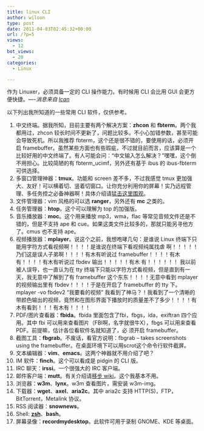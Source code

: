 ```yaml
---
title: linux CLI
author: wiloon
type: post
date: 2011-04-03T02:45:32+00:00
url: /?p=5
views:
  - 12
bot_views:
  - 20
categories:
  - Linux

---
```

作为 Linuxer，必须具备一定的 CLI 操作能力。有时候用 CLI 会比用 GUI 会更方便快捷。_—-消息来自 <a href="http://lcan.info/2011/03/cli-software/#comment-53" target="_blank">lcan</a>_

以下列出我所知道的一些常用 CLI 软件，仅供参考。

  1. 中文终端。据我所知，目前主要有两个解决方案：**zhcon** 和 **fbterm**。两个我都用过，zhcon 较长时间不更新了，问题比较多。不小心加错参数，甚至可能会导致死机。所以我推荐 fbterm，这个还是很不错的，要使用的话，必须开启 framebuffer。虽然某些方面也有些瑕疵，不过就目前而言，应该算是一个比较好用的中文终端了。有人可能会问：“中文输入怎么解决？”嘿嘿，这个倒不用担心。比较简陋的有 fbterm_ucimf，另外还有基于 ibus 的 ibus-fbterm 可供选择。
  2. 多窗口管理神器：**tmux**。功能和 screen 差不多，不过我感觉 tmux 更加强大、友好！可以横着切、竖着切窗口。让你充分利用你的屏幕！实乃远程管理、多任务控之必备神器啊！具体介绍请<a title="tmux" href="http://rainbird.blog.51cto.com/211214/248701" target="_blank">猛击这里围观</a>。
  3. 文件管理器：vim 风格的可以选 **ranger**，另外还有 **mc** 之类的。
  4. 任务管理器：**htop**。这个可以理解为 top 的加强版。
  5. 音乐播放器：**moc**。这个用来播放 mp3，wma，flac 等常见音频文件还是不错的，但是不支持 ape 和 cue。如果这类文件比较多的，那就只能另寻他方了。cmus 也不支持 ape。
  6. 视频播放器：**mplayer**。说这个之前，我想咆哮几句：是谁说 Linux 终端下只能用字符方式看视频啊！！！！是谁说在终端下看视频纯属找虐 啊！！！！！乃们这是误人子弟啊！！！！有木有听说过 framebuffer！！！！有木有！！！！有木有听说过 fbdev 输出！！！！！有木 有！！！！！！ 我以前被人误导，也一直认为在 tty 终端下只能以字符方式看视频，但是直到有一天，我无意中了解到了有 framebuffer 这个东东！！！！无意中看到 mplayer 的视频输出里有 fbdev！！！！于是在开启了 framebuffer 的 tty 下。 mplayer -vo fbdev2 “我要看的视频” 我看到了神马？！我看到了一个清晰的带颜色输出的视频，竟然和在图形界面下播放时的质量差不了多少！！！！有木有看到！！！有木有！！！！
  7. PDF/图片查看器：**fbida**。fbida 里面包含了fbi，fbgs，ida，exiftran 四个应用。其中 fbi 可以用来查看图片（FBI啊，名字就很牛X），fbgs 可以用来查看 PDF。前提嘛，估计各位看软件名就知道了，必 须开启 framebuffer。
  8. 截图工具：**fbgrab**。不废话，看官方说明：fbgrab – takes screenshots using the framebuffer。在桌面环境下可以用scrot这个命令行软件截屏。
  9. 文本编辑器：**vim**、**emacs**。这两个神器就不用介绍了吧？
 10. IM 软件：**finch**。这个可以看成是 pidgin 的 CLI 版。
 11. IRC 聊天：**irssi**。一个很强大的 IRC 客户端。
 12. 邮件客户端：**mutt**。有关介绍请<a title="mutt" href="http://zh.wikipedia.org/wiki/Mutt" target="_blank">移步 wiki</a>。这个我基本不用。
 13. 浏览器：**w3m**、**lynx**。w3m 查看图片，需安装 w3m-img。
 14. 下载器：**wget**、**axel**、**aria2c**。其中 aria2c 支持 HTTP(S)，FTP，BitTorrent，Metalink 协议。
 15. RSS 阅读器：**snownews**。
 16. Shell: **<a title="zshrc" href="http://lcan.info/2011/01/myzshrc/" target="_blank">zsh</a>**、**bash**。
 17. 屏幕录像：**recordmydesktop**。此软件可用于录制 GNOME、KDE 等桌面。

